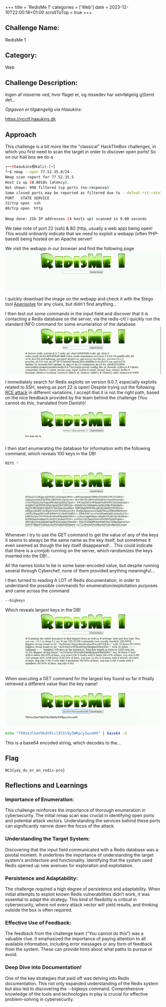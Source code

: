 +++
title = 'RedisMe 1'
categories = ['Web']
date = 2023-12-10T22:00:18+01:00
scrollToTop = true
+++

## Challenge Name:

RedisMe 1

## Category:

Web

## Challenge Description:

Ingen af nisserne ved, hvor flaget er, og nissedev har selvfølgelig g(l)emt det...

_Opgaven er tilgængelig via Haaukins:_

https://ncctf.haaukins.dk

## Approach

This challenge is a bit more like the "classical" HackTheBox challenges, in which you first need to scan the target in order to discover open ports!
So on our Kali box we do a

```bash
┌──(haaukins㉿kali)-[~]
└─$ nmap --open 77.52.35.0/24
Nmap scan report for 77.52.35.5
Host is up (0.0010s latency).
Not shown: 998 filtered tcp ports (no-response)
Some closed ports may be reported as filtered due to --defeat-rst-ratelimit
PORT   STATE SERVICE
22/tcp open  ssh
80/tcp open  http

Nmap done: 256 IP addresses (4 hosts up) scanned in 9.00 seconds
```

We take note of port 22 (ssh) & 80 (http, usually a web app) being open!
This would ordinarily indicate that we need to exploit a webapp (often PHP-based) being hosted on an Apache server!

We visit the webapp in our browser and find the following page
![RedisMe Webapp](images/Webapp.png)

I quickly download the image on the webapp and check it with the Stego tool [Aperisolve](https://www.aperisolve.com/) for any clues, but didn't find anything...

I then test out some commands in the input field and discover that it is contacting a Redis database on the server, via the redis-cli!
I quickly run the standard INFO command for some enumeration of the database
![Redis INFO command](images/Redis%20INFO%20command.png)

I immediately search for Redis exploits on version 6.0.7, especially exploits related to SSH, seeing as port 22 is open!
Despite trying out the following [RCE attack](https://book.hacktricks.xyz/network-services-pentesting/6379-pentesting-redis#interactive-shell) in different variations, I accept that it is not the right path, based on the nice feedback provided by the team behind the challenge (You cannot do this, translated from Danish)!

![You cannot message](images/You-Cannot-Message.png)

I then start enumerating the database for information with the following command, which reveals 100 keys in the DB!

```bash
KEYS *
```

![Redis Keys Command](images/Redis-Keys-Command.png)

Whenever I try to use the GET command to get the value of any of the keys it seems to always be the same name as the key itself, but sometimes it even seemed as though the key itself disappeared!... This could indicate that there is a cronjob running on the server, which randomizes the keys inserted into the DB!...

All the names looks to be in some base-encoded value, but despite running several through Cyberchef, none of them provided anything meaningful...

I then turned to reading A LOT of Redis documentation, in order to understand the possible commands for enumeration/exploitation purposes and came across the command

```bash
--bigkeys
```

Which reveals largest keys in the DB!
![Redis Big Keys Command](images/Redis-Big-Keys-Command.png)

When executing a GET command for the largest key found so far it finally retrieved a different value than the key name!

![Redis Get Biggest Key](images/Redis-Get-Biggest-Key.png)

```bash
echo "TkMze3lheV9kdV9lcl9lbl9yZWRpcy1wcm99" | base64 -d
```

This is a base64 encoded string, which decodes to the...

## Flag

```text
NC3{yay_du_er_en_redis-pro}
```

## Reflections and Learnings

### Importance of Enumeration:

This challenge reinforces the importance of thorough enumeration in cybersecurity. The initial nmap scan was crucial in identifying open ports and potential attack vectors. Understanding the services behind these ports can significantly narrow down the focus of the attack.

### Understanding the Target System:

Discovering that the input field communicated with a Redis database was a pivotal moment. It underlines the importance of understanding the target system's architecture and functionality. Identifying that the system used Redis opened up new avenues for exploration and exploitation.

### Persistence and Adaptability:

The challenge required a high degree of persistence and adaptability. When initial attempts to exploit known Redis vulnerabilities didn’t work, it was essential to adapt the strategy. This kind of flexibility is critical in cybersecurity, where not every attack vector will yield results, and thinking outside the box is often required.

### Effective Use of Feedback:

The feedback from the challenge team (“You cannot do this”) was a valuable clue. It emphasized the importance of paying attention to all available information, including error messages or any form of feedback from the system. These can provide hints about what paths to pursue or avoid.

### Deep Dive into Documentation!

One of the key strategies that paid off was delving into Redis documentation. This not only expanded understanding of the Redis system but also led to discovering the --bigkeys command. Comprehensive knowledge of the tools and technologies in play is crucial for effective problem-solving in cybersecurity.
